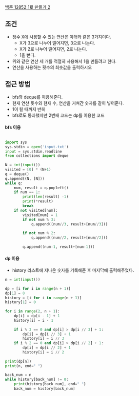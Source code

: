 
[백준 12852_1로 만들기 2](https://www.acmicpc.net/problem/12852)

## 조건

- 정수 X에 사용할 수 있는 연산은 아래와 같은 3가지이다.
	- X가 3으로 나누어 떨어지면, 3으로 나눈다.
	- X가 2로 나누어 떨어지면, 2로 나눈다.
	- 1을 뺀다.
- 위와 같은 연산 세 개를 적절히 사용해서 1을 만들려고 한다.
- 연산을 사용하는 횟수의 최솟값을 출력하시오



## 접근 방법

- bfs와 deque를 이용해준다.
- 현재 연산 횟수와 현재 수, 연산을 거쳐간 숫자를 같이 넣어준다.
- 1이 될 때까지 반복
- bfs로도 통과했지만 2번째 코드는 dp를 이용한 코드



#### bfs 이용

```python

import sys  
sys.stdin = open('input.txt')  
input = sys.stdin.readline  
from collections import deque  
  
N = int(input())  
visited = [0] * (N+1)  
q = deque()  
q.append((N, [N]))  
while q:  
    num, result = q.popleft()  
    if num == 1:  
        print(len(result) -1)  
        print(*result)  
        break  
    if not visited[num]:  
        visited[num] = 1  
        if not num % 3:  
            q.append((num//3, result+[num//3]))  
  
        if not num % 2:  
            q.append((num//2, result+[num//2]))  
  
        q.append((num-1, result+[num-1]))
```



#### dp 이용

- history 리스트에 지나온 숫자를 기록해준 후 마지막에  출력해주었다.


```python
n = int(input())  
  
dp = [i for i in range(n + 1)]  
dp[1] = 0  
history = [i for i in range(n + 1)]  
history[1] = 0  
  
for i in range(2, n + 1):  
    dp[i] = dp[i - 1] + 1  
    history[i] = i - 1  
  
    if i % 3 == 0 and dp[i] > dp[i // 3] + 1:  
        dp[i] = dp[i // 3] + 1  
        history[i] = i // 3  
    if i % 2 == 0 and dp[i] > dp[i // 2] + 1:  
        dp[i] = dp[i // 2] + 1  
        history[i] = i // 2  
  
print(dp[n])  
print(n, end=" ")  
  
back_num = n  
while history[back_num] != 0:  
    print(history[back_num], end=" ")  
    back_num = history[back_num]
```